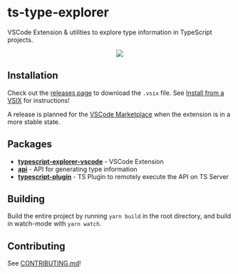 # ts-type-explorer

VSCode Extension & utilities to explore type information in TypeScript projects.

<p align="center">
<img src="https://user-images.githubusercontent.com/16108792/198750577-f9430cc3-ff13-43dc-a027-da8041a38337.gif" />
</p>

## Installation

Check out the [releases page][releases] to download the `.vsix` file. See [Install from a VSIX][install-from-vsix] for instructions!

A release is planned for the [VSCode Marketplace][vscode-marketplace] when the extension is in a more stable state.

## Packages

-   [**typescript-explorer-vscode**](packages/typescript-explorer-vscode) - VSCode Extension
-   [**api**](packages/api) - API for generating type information
-   [**typescript-plugin**](packages/typescript-plugin) - TS Plugin to remotely execute the API on TS Server

## Building

Build the entire project by running `yarn build` in the root directory, and build in watch-mode with `yarn watch`.

## Contributing

See [CONTRIBUTING.md](CONTRIBUTING.md)!

[releases]: https://github.com/mxsdev/ts-type-explorer/releases
[install-from-vsix]: https://code.visualstudio.com/docs/editor/extension-marketplace#_install-from-a-vsix
[vscode-marketplace]: https://marketplace.visualstudio.com/vscode
